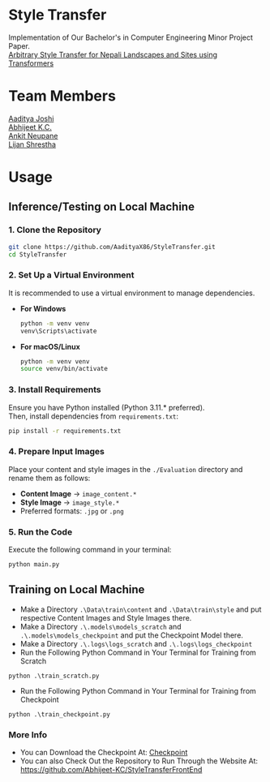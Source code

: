 # Style Transfer

Implementation of Our Bachelor's in Computer Engineering Minor Project Paper.<br>
[Arbitrary Style Transfer for Nepali Landscapes and Sites using Transformers](https://drive.google.com/file/d/1R8rbPvl3D_ewrIzncPU__DkSjzLUnwjs/view?usp=drive_link)


# Team Members
[Aaditya Joshi](https://github.com/AadityaX86)<br>
[Abhijeet K.C.](https://github.com/Abhijeet-KC)<br> 
[Ankit Neupane](https://github.com/AnkitNeupane007)<br>
[Lijan Shrestha](https://github.com/Lijan09)

# Usage
## Inference/Testing on Local Machine
### 1. Clone the Repository  
```bash
git clone https://github.com/AadityaX86/StyleTransfer.git
cd StyleTransfer
```

### 2. Set Up a Virtual Environment  
It is recommended to use a virtual environment to manage dependencies.  

- **For Windows**  
  ```bash
  python -m venv venv
  venv\Scripts\activate
  ```

- **For macOS/Linux**  
  ```bash
  python -m venv venv
  source venv/bin/activate
  ```

### 3. Install Requirements  
Ensure you have Python installed (Python 3.11.* preferred).  
Then, install dependencies from `requirements.txt`:  
```bash
pip install -r requirements.txt
```

### 4. Prepare Input Images  
Place your content and style images in the `./Evaluation` directory and rename them as follows:  
- **Content Image** → `image_content.*`  
- **Style Image** → `image_style.*`  
- Preferred formats: `.jpg` or `.png`  

### 5. Run the Code  
Execute the following command in your terminal:  
```bash
python main.py
```

## Training on Local Machine
- Make a Directory `.\Data\train\content` and `.\Data\train\style` and put respective Content Images and Style Images there.
- Make a Directory `.\.models\models_scratch` and `.\.models\models_checkpoint` and put the Checkpoint Model there.
- Make a Directory `.\.logs\logs_scratch` and `.\.logs\logs_checkpoint`
- Run the Following Python Command in Your Terminal for Training from Scratch
```
python .\train_scratch.py
```
- Run the Following Python Command in Your Terminal for Training from Checkpoint
```
python .\train_checkpoint.py
```


### More Info

- You can Download the Checkpoint At: [Checkpoint](https://drive.google.com/drive/folders/1UO77oZv8S5HGPnhdRRZnYzc43GS0R7WO?usp=drive_link)
- You can also Check Out the Repository to Run Through the Website At: https://github.com/Abhijeet-KC/StyleTransferFrontEnd